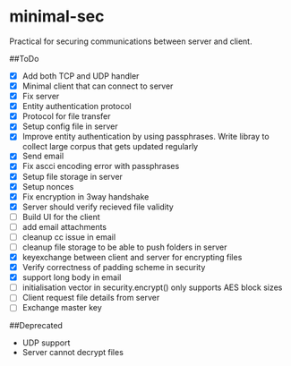 minimal-sec
===========

Practical for securing communications between server and client.


##ToDo
- [X] Add both TCP and UDP handler
- [X] Minimal client that can connect to server
- [X] Fix server
- [X] Entity authentication protocol
- [X] Protocol for file transfer
- [X] Setup config file in server
- [X] Improve entity authentication by using passphrases. Write libray to collect large corpus that gets updated regularly
- [X] Send email
- [X] Fix ascci encoding error with passphrases
- [X] Setup file storage in server
- [X] Setup nonces
- [X] Fix encryption in 3way handshake
- [X] Server should verify recieved file validity
- [ ] Build UI for the client
- [ ] add email attachments
- [ ] cleanup cc issue in email
- [ ] cleanup file storage to be able to push folders in server
- [X] keyexchange between client and server for encrypting files
- [X] Verify correctness of padding scheme in security
- [X] support long body in email
- [ ] initialisation vector in security.encrypt() only supports AES block sizes
- [ ] Client request file details from server
- [ ] Exchange master key

##Deprecated
- UDP support
- Server cannot decrypt files
